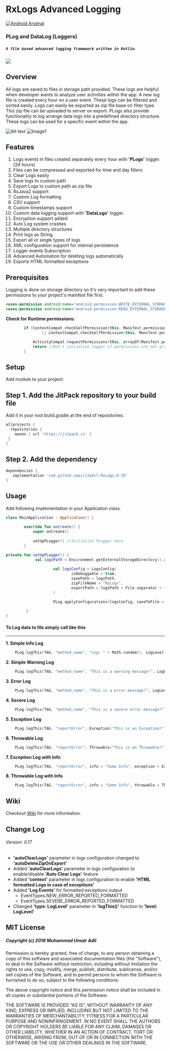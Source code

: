 # RxLogs Advanced Logging
[![Android Arsenal]( https://img.shields.io/badge/Android%20Arsenal-RxLogs-green.svg?style=flat )]( https://android-arsenal.com/details/1/6633 )
### PLog and DataLog (Loggers)
##### `A file based advanced logging framework written in Kotlin`.

[![](https://jitpack.io/v/umair13adil/RxLogs.svg)](https://jitpack.io/#umair13adil/RxLogs)

Overview
--------

All logs are saved to files in storage path provided. These logs are helpful when developer wants to analyze user activities within the app. A new log file is created every hour on a user event. These logs can be filtered and sorted easily. Logs can easily be exported as zip file base on filter type. This zip file can be uploaded to server on export. PLogs also provide functionality to log arrange data logs into a predefined directory structure. These logs can be used for a specific event within the app.

![Alt text](pictures/feature.png?raw=true "Icon")
![Image1](pictures/picture1.png)

Features
--------

1. Logs events in files created separately every hour with **'PLogs'** logger. (24 hours)
2. Files can be compressed and exported for time and day filters
3. Clear Logs easily
4. Save logs to custom path
5. Export Logs to custom path as zip file
6. RxJava2 support
7. Custom Log formatting
8. CSV support
9. Custom timestamps support
10. Custom data logging support with **'DataLogs'** logger.
11. Encryption support added
12. Auto Log system crashes
13. Multiple directory structures
14. Print logs as String
15. Export all or single types of logs
16. XML configuration support for internal persistence
17. Logger events Subscription
18. Advanced Automation for deleting logs automatically
19. Exports HTML formatted exceptions

Prerequisites
-------------

Logging is done on storage directory so it's very important to add these permissions to your project's manifest file first.

```xml
<uses-permission android:name="android.permission.WRITE_EXTERNAL_STORAGE"/>
<uses-permission android:name="android.permission.READ_EXTERNAL_STORAGE"/>
```

**Check for Runtime permissions:**

```kotlin
        if (ContextCompat.checkSelfPermission(this, Manifest.permission.READ_EXTERNAL_STORAGE) != PackageManager.PERMISSION_GRANTED
                || ContextCompat.checkSelfPermission(this, Manifest.permission.WRITE_EXTERNAL_STORAGE) != PackageManager.PERMISSION_GRANTED) {

            ActivityCompat.requestPermissions(this, arrayOf(Manifest.permission.READ_EXTERNAL_STORAGE, Manifest.permission.WRITE_EXTERNAL_STORAGE), YOUR_PERMISSION_CODE)
            return //Don't initialize logger if permissions are not granted
        }
```



Setup
-------------

Add module to your project:

## Step 1. Add the JitPack repository to your build file

Add it in your root build.gradle at the end of repositories:
```groovy
allprojects {
  repositories {
    maven { url 'https://jitpack.io' }
 }
}
```
## Step 2. Add the dependency

```groovy
dependencies {
   implementation 'com.github.umair13adil:RxLogs:0.19'
}
```
    
Usage
-------------

Add following implementation in your Application class.

```kotlin
class MainApplication : Application() {
    
        override fun onCreate() {
            super.onCreate()
    
            setUpPLogger() //Initialize PLogger here
        }

private fun setUpPLogger() {
             val logsPath = Environment.getExternalStorageDirectory().absolutePath + File.separator + "PLogs"
             
                     val logsConfig = LogsConfig(
                             isDebuggable = true,
                             savePath = logsPath,
                             zipFileName = "MyLogs",
                             exportPath = logsPath + File.separator + "PLogsOutput"
                     )

                     PLog.applyConfigurations(logsConfig, saveToFile = true) //Initialize configurations
                   
         }
}
```
                
#### To Log data to file simply call like this
_______________________________________________

**1. Simple Info Log**

```kotlin
    PLog.logThis(TAG, "method_name", "Log: " + Math.random(), LogLevel.INFO)
```

**2. Simple Warning Log**

```kotlin
    PLog.logThis(TAG, "method_name", "This is a warning message!", LogLevel.WARNING)
```

**3. Error Log**

```kotlin
    PLog.logThis(TAG, "method_name", "This is a error message!", LogLevel.ERROR)
```

**4. Severe Log**

```kotlin
    PLog.logThis(TAG, "method_name", "This is a severe error message!", LogLevel.SEVERE)
```

**5. Exception Log**

```kotlin
    PLog.logThis(TAG, "reportError", Exception("This is an Exception!"))
```

**6. Throwable Log**

```kotlin
    PLog.logThis(TAG, "reportError", Throwable("This is an Throwable!"))
```

**7. Exception Log with Info**

```kotlin
    PLog.logThis(TAG, "reportError", info = "Some Info", exception = Exception("This is an Exception!"), level =  LogLevel.ERROR)
```

**8. Throwable Log with Info**

```kotlin
    PLog.logThis(TAG, "reportError", info = "Some Info", throwable = Throwable("This is an Exception!"), level =  LogLevel.SEVERE)
```

Wiki
--------

Checkout [Wiki](https://github.com/umair13adil/RxLogs/wiki) for more information.

Change Log
----------

###### Version: 0.17
- **'autoClearLogs'** parameter in logs configuration changed to **'autoDeleteZipOnExport'**
- Added **'autoClearLogs'** parameter in logs configuration to enable/disable **'Auto Clear Logs'** feature
- Added **'context'** parameter in logs configuration to enable **'HTML formatted Logs in case of exceptions'**
- Added **'Log Events'** for formatted exceptions output
    * EventTypes.NEW_ERROR_REPORTED_FORMATTED
    * EventTypes.SEVERE_ERROR_REPORTED_FORMATTED
- Changed **'type: LogLevel'** parameter in **'logThis()'** function to **'level: LogLevel'**

## MIT License

##### Copyright (c) 2018 Muhammad Umair Adil

Permission is hereby granted, free of charge, to any person obtaining a copy of this software and associated documentation files (the "Software"), to deal in the Software without restriction, including without limitation the rights to use, copy, modify, merge, publish, distribute, sublicense, and/or sell copies of the Software, and to permit persons to whom the Software is furnished to do so, subject to the following conditions:

The above copyright notice and this permission notice shall be included in all copies or substantial portions of the Software.

THE SOFTWARE IS PROVIDED "AS IS", WITHOUT WARRANTY OF ANY KIND, EXPRESS OR IMPLIED, INCLUDING BUT NOT LIMITED TO THE WARRANTIES OF MERCHANTABILITY, FITNESS FOR A PARTICULAR PURPOSE AND NONINFRINGEMENT. IN NO EVENT SHALL THE AUTHORS OR COPYRIGHT HOLDERS BE LIABLE FOR ANY CLAIM, DAMAGES OR OTHER LIABILITY, WHETHER IN AN ACTION OF CONTRACT, TORT OR OTHERWISE, ARISING FROM, OUT OF OR IN CONNECTION WITH THE SOFTWARE OR THE USE OR OTHER DEALINGS IN THE SOFTWARE.
